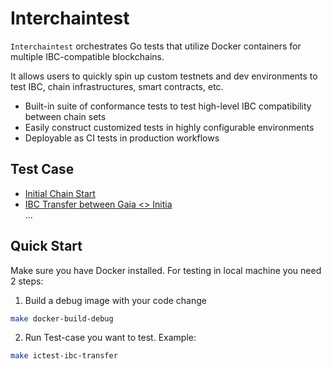 # Interchaintest

`Interchaintest` orchestrates Go tests that utilize Docker containers for multiple IBC-compatible blockchains.

It allows users to quickly spin up custom testnets and dev environments to test IBC, chain infrastructures, smart contracts, etc.

- Built-in suite of conformance tests to test high-level IBC compatibility between chain sets
- Easily construct customized tests in highly configurable environments
- Deployable as CI tests in production workflows

## Test Case
- [Initial Chain Start](./chain_start_test.go)
- [IBC Transfer between Gaia <> Initia](./ibc_transfer_test.go)
  <br/>
  ...

## Quick Start
Make sure you have Docker installed. For testing in local machine you need 2 steps:

1. Build a debug image with your code change
```bash
make docker-build-debug
```
2. Run Test-case you want to test. Example:
```bash
make ictest-ibc-transfer
```